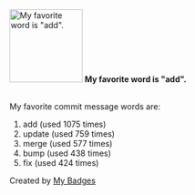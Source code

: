 <img src="https://my-badges.github.io/my-badges/favorite-word.png" alt="My favorite word is &quot;add&quot;." title="My favorite word is &quot;add&quot;." width="128">
<strong>My favorite word is &quot;add&quot;.</strong>
<br><br>

My favorite commit message words are:

1. add (used 1075 times)
2. update (used 759 times)
3. merge (used 577 times)
4. bump (used 438 times)
5. fix (used 424 times)


Created by <a href="https://github.com/my-badges/my-badges">My Badges</a>